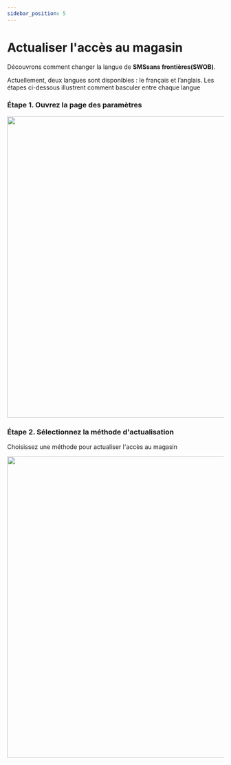 ```yaml
---
sidebar_position: 5
---
```


# Actualiser l'accès au magasin

Découvrons comment changer la langue de **SMSsans frontières(SWOB)**.

Actuellement, deux langues sont disponibles : le français et l’anglais. Les étapes ci-dessous illustrent comment basculer entre chaque langue

### Étape 1. Ouvrez la page des paramètres

<img src="/img/settings.png" height="700" />


### Étape 2. Sélectionnez la méthode d'actualisation

Choisissez une méthode pour actualiser l'accès au magasin

<img src="/img/Screenshot_20220928_110327.png" height="700" />
